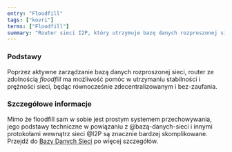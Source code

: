 ```yaml
---
entry: "Floodfill"
tags: ["kovri"]
terms: ["Floodfill"]
summary: "Router sieci I2P, który utrzymuje bazę danych rozproszonej sieci."
---
```


### Podstawy

Poprzez aktywne zarządzanie bazą danych rozproszonej sieci, router ze zdolnością *floodfill* ma możliwość pomóc w utrzymaniu stabilności i prężności sieci, będąc równocześnie zdecentralizowanym i bez-zaufania.

### Szczegółowe informacje

Mimo że floodfill sam w sobie jest prostym systemem przechowywania, jego podstawy techniczne w powiązaniu z @bazą-danych-sieci i innymi protokołami wewnątrz sieci @I2P są znacznie bardzej skomplikowane. Przejdź do [Bazy Danych Sieci](https://geti2p.net/en/docs/how/network-database) po więcej szczegółów.
